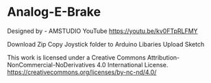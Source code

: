 # Analog-E-Brake
Designed by - AMSTUDIO
YouTube  https://youtu.be/kv0FTpRLFMY

Download Zip
Copy Joystick folder to Arduino Libaries
Upload Sketch

This work is licensed under a Creative Commons Attribution-NonCommercial-NoDerivatives 4.0 International License.
https://creativecommons.org/licenses/by-nc-nd/4.0/
